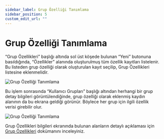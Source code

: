 ```yaml
---
sidebar_label: Grup Özelliği Tanımlama
sidebar_position: 5
custom_edit_url: ""
---
```


# Grup Özelliği Tanımlama

“Grup Özellikleri” başlığı altında sol üst köşede bulunan “Yeni” butonuna basıldığında, “Özellikler” alanında oluşturulmuş tüm özellik kayıtları listelenir. Bu listeden grup özelliği olarak oluşturulan kayıt seçilip, Grup Özellikleri listesine eklenmelidir.

![Grup Özelliği Tanımlama](https://docsbimser.blob.core.windows.net/imagecontainer/auto-uploadc607c388-d081-42ea-abfe-d5a980a3f00b)

Bu işlem sonrasında “Kullanıcı Grupları” başlığı altından herhangi bir grup detay bilgileri görüntülendiğinde, grup özelliği olarak eklenmiş kaydın alanının da bu ekrana geldiği görünür. Böylece her grup için ilgili özellik verisi girebilir olur.

![Grup Özelliği Tanımlama](https://docsbimser.blob.core.windows.net/imagecontainer/auto-uploada6232dc2-6c3e-4346-adb5-e7dd5674965a)

Grup Özellikleri bilgileri ekranında bulunan alanların detaylı açıklaması için [Grup Özellikleri](web/human-resources/property-definitions/user-group-properties.md) dokümanını inceleyiniz.